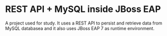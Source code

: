 # REST API + MySQL inside JBoss EAP

A project used for study. It uses a REST API to persist and retrieve data from MySQL databasea and it also uses JBoss EAP 7 as runtime environment.

